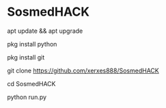 # SosmedHACK

apt update && apt upgrade

pkg install python

pkg install git

git clone https://github.com/xerxes888/SosmedHACK

cd SosmedHACK

python run.py

